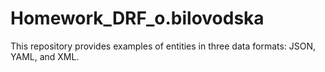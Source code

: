 # Homework_DRF_o.bilovodska
This repository provides examples of entities in three data formats: JSON, YAML, and XML.
